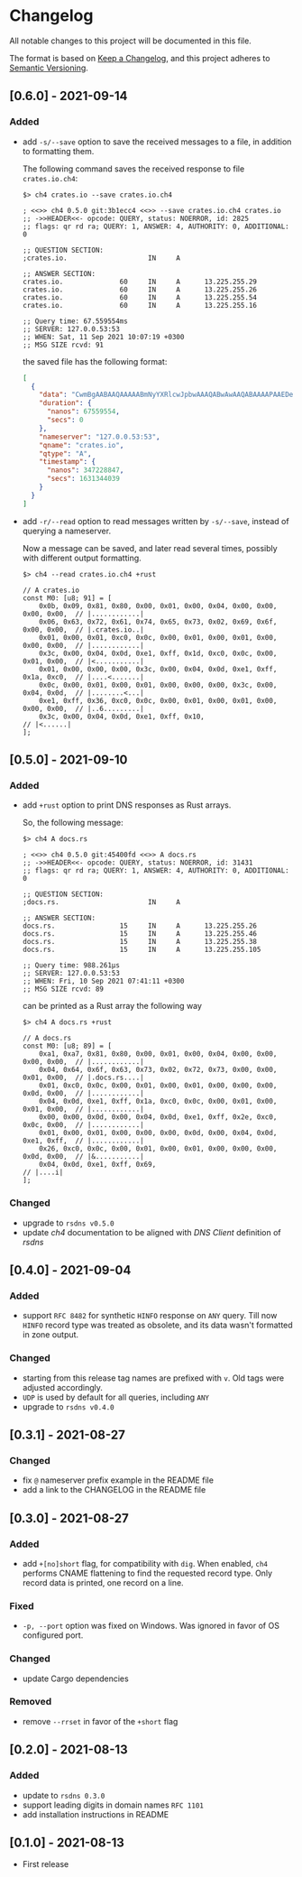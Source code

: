 # Changelog
All notable changes to this project will be documented in this file.

The format is based on [Keep a Changelog](https://keepachangelog.com/en/1.0.0/),
and this project adheres to [Semantic Versioning](https://semver.org/spec/v2.0.0.html).


## [0.6.0] - 2021-09-14
### Added
- add `-s/--save` option to save the received messages to a file, in addition to formatting them.

  The following command saves the received response to file `crates.io.ch4`:
  ```shell
  $> ch4 crates.io --save crates.io.ch4
  ```
  ```text
  ; <<>> ch4 0.5.0 git:3b1ecc4 <<>> --save crates.io.ch4 crates.io
  ;; ->>HEADER<<- opcode: QUERY, status: NOERROR, id: 2825
  ;; flags: qr rd ra; QUERY: 1, ANSWER: 4, AUTHORITY: 0, ADDITIONAL: 0

  ;; QUESTION SECTION:
  ;crates.io.                    IN     A

  ;; ANSWER SECTION:
  crates.io.              60     IN     A      13.225.255.29
  crates.io.              60     IN     A      13.225.255.26
  crates.io.              60     IN     A      13.225.255.54
  crates.io.              60     IN     A      13.225.255.16

  ;; Query time: 67.559554ms
  ;; SERVER: 127.0.0.53:53
  ;; WHEN: Sat, 11 Sep 2021 10:07:19 +0300
  ;; MSG SIZE rcvd: 91
  ```

  the saved file has the following format:

  ```json
  [
    {
      "data": "CwmBgAABAAQAAAAABmNyYXRlcwJpbwAAAQABwAwAAQABAAAAPAAEDeH/HcAMAAEAAQAAADwABA3h/xrADAABAAEAAAA8AAQN4f82wAwAAQABAAAAPAAEDeH/EA==",
      "duration": {
        "nanos": 67559554,
        "secs": 0
      },
      "nameserver": "127.0.0.53:53",
      "qname": "crates.io",
      "qtype": "A",
      "timestamp": {
        "nanos": 347228847,
        "secs": 1631344039
      }
    }
  ]
  ```

- add `-r/--read` option to read messages written by `-s/--save`, instead of querying a nameserver.

  Now a message can be saved, and later read several times, possibly with different output formatting.

  ```shell
  $> ch4 --read crates.io.ch4 +rust
  ```
  ```text
  // A crates.io
  const M0: [u8; 91] = [
      0x0b, 0x09, 0x81, 0x80, 0x00, 0x01, 0x00, 0x04, 0x00, 0x00, 0x00, 0x00,  // |............|
      0x06, 0x63, 0x72, 0x61, 0x74, 0x65, 0x73, 0x02, 0x69, 0x6f, 0x00, 0x00,  // |.crates.io..|
      0x01, 0x00, 0x01, 0xc0, 0x0c, 0x00, 0x01, 0x00, 0x01, 0x00, 0x00, 0x00,  // |............|
      0x3c, 0x00, 0x04, 0x0d, 0xe1, 0xff, 0x1d, 0xc0, 0x0c, 0x00, 0x01, 0x00,  // |<...........|
      0x01, 0x00, 0x00, 0x00, 0x3c, 0x00, 0x04, 0x0d, 0xe1, 0xff, 0x1a, 0xc0,  // |....<.......|
      0x0c, 0x00, 0x01, 0x00, 0x01, 0x00, 0x00, 0x00, 0x3c, 0x00, 0x04, 0x0d,  // |........<...|
      0xe1, 0xff, 0x36, 0xc0, 0x0c, 0x00, 0x01, 0x00, 0x01, 0x00, 0x00, 0x00,  // |..6.........|
      0x3c, 0x00, 0x04, 0x0d, 0xe1, 0xff, 0x10,                                // |<......|
  ];
  ```


## [0.5.0] - 2021-09-10
### Added
- add `+rust` option to print DNS responses as Rust arrays.

  So, the following message:
  ```text
  $> ch4 A docs.rs

  ; <<>> ch4 0.5.0 git:45400fd <<>> A docs.rs
  ;; ->>HEADER<<- opcode: QUERY, status: NOERROR, id: 31431
  ;; flags: qr rd ra; QUERY: 1, ANSWER: 4, AUTHORITY: 0, ADDITIONAL: 0

  ;; QUESTION SECTION:
  ;docs.rs.                      IN     A

  ;; ANSWER SECTION:
  docs.rs.                15     IN     A      13.225.255.26
  docs.rs.                15     IN     A      13.225.255.46
  docs.rs.                15     IN     A      13.225.255.38
  docs.rs.                15     IN     A      13.225.255.105

  ;; Query time: 988.261µs
  ;; SERVER: 127.0.0.53:53
  ;; WHEN: Fri, 10 Sep 2021 07:41:11 +0300
  ;; MSG SIZE rcvd: 89
  ```

  can be printed as a Rust array the following way

  ```text
  $> ch4 A docs.rs +rust

  // A docs.rs
  const M0: [u8; 89] = [
      0xa1, 0xa7, 0x81, 0x80, 0x00, 0x01, 0x00, 0x04, 0x00, 0x00, 0x00, 0x00,  // |............|
      0x04, 0x64, 0x6f, 0x63, 0x73, 0x02, 0x72, 0x73, 0x00, 0x00, 0x01, 0x00,  // |.docs.rs....|
      0x01, 0xc0, 0x0c, 0x00, 0x01, 0x00, 0x01, 0x00, 0x00, 0x00, 0x0d, 0x00,  // |............|
      0x04, 0x0d, 0xe1, 0xff, 0x1a, 0xc0, 0x0c, 0x00, 0x01, 0x00, 0x01, 0x00,  // |............|
      0x00, 0x00, 0x0d, 0x00, 0x04, 0x0d, 0xe1, 0xff, 0x2e, 0xc0, 0x0c, 0x00,  // |............|
      0x01, 0x00, 0x01, 0x00, 0x00, 0x00, 0x0d, 0x00, 0x04, 0x0d, 0xe1, 0xff,  // |............|
      0x26, 0xc0, 0x0c, 0x00, 0x01, 0x00, 0x01, 0x00, 0x00, 0x00, 0x0d, 0x00,  // |&...........|
      0x04, 0x0d, 0xe1, 0xff, 0x69,                                            // |....i|
  ];
  ```

### Changed
- upgrade to `rsdns v0.5.0`
- update *ch4* documentation to be aligned with *DNS Client* definition of *rsdns*


## [0.4.0] - 2021-09-04
### Added
- support `RFC 8482` for synthetic `HINFO` response on `ANY` query.
  Till now `HINFO` record type was treated as obsolete, and its data wasn't formatted in zone output.

### Changed
- starting from this release tag names are prefixed with `v`. Old tags were adjusted accordingly.
- `UDP` is used by default for all queries, including `ANY`
- upgrade to `rsdns v0.4.0`


## [0.3.1] - 2021-08-27
### Changed
- fix `@` nameserver prefix example in the README file
- add a link to the CHANGELOG in the README file


## [0.3.0] - 2021-08-27
### Added
- add `+[no]short` flag, for compatibility with `dig`. When enabled, `ch4` performs
  CNAME flattening to find the requested record type. Only record data is printed,
  one record on a line.

### Fixed
- `-p, --port` option was fixed on Windows. Was ignored in favor of OS configured port.

### Changed
- update Cargo dependencies

### Removed
- remove `--rrset` in favor of the `+short` flag


## [0.2.0] - 2021-08-13
### Added
- update to `rsdns 0.3.0`
- support leading digits in domain names `RFC 1101`
- add installation instructions in README


## [0.1.0] - 2021-08-13
- First release
